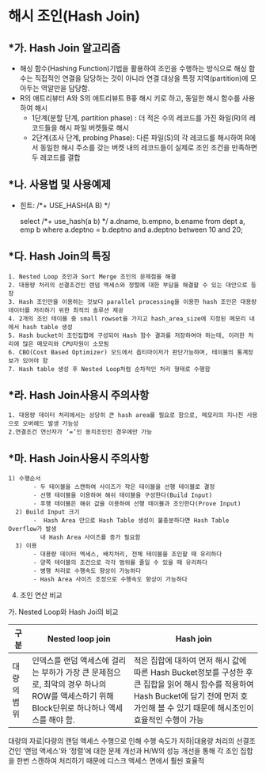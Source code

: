 # 해시 조인(Hash Join)

## *가. Hash Join 알고리즘
 - 해싱 함수(Hashing Function)기법을 활용하여 조인을 수행하는 방식으로 해싱 함수는 직접적인 연결을 담당하는 것이 아니라 연결
   대상을 특정 지역(partition)에 모아두는 역알만을 담당함.
 - R의 애트리뷰터 A와 S의 애트리뷰트 B흫 해시 키로 하고, 동일한 해시 함수를 사용하여 해시
   - 1단계(분할 단계, partition phase) : 더 적은 수의 레코드를 가진 화일(R)의 레코드들을 해시 파일 버켓들로 해시 
   - 2단계(조사 단계, probing Phase): 다른 파일(S)의 각 레코드를 해시하여 R에서 동일한 해시 주소를 갖는 버켓 내의 레코드들이 실제로 조인 조건을 
     만족하면 두 레코드를 결합
     
## *나. 사용법 및 사용예제
  - 힌트: /*+ USE_HASH(A B) */
  
     select /*+ use_hash(a b) */ a.dname, b.empno, b.ename
     from dept a, emp b
     where a.deptno = b.deptno
     and a.deptno between 10 and 20;

## *다. Hash Join의 특징
    1. Nested Loop 조인과 Sort Merge 조인의 문제점을 해결
    2. 대용량 처리의 선결조건인 랜덤 액세스와 정렬에 대한 부담을 해결할 수 있는 대안으로 등장
    3. Hash 조인만을 이용하는 것보다 parallel processing을 이용한 hash 조인은 대용량 데이터를 처리하기 위한 최적의 솔루션 제공
    4. 2개의 조인 테이블 중 small rowset을 가지고 hash_area_size에 지정된 메모리 내에서 hash table 생성
    5. Hash bucket이 조인집합에 구성되어 Hash 함수 결과를 저장하여야 하는데, 이러한 처리에 많은 메모리와 CPU자원이 소모됨
    6. CBO(Cost Based Optimizer) 모드에서 옵티마이저가 판단가능하며, 테이블의 통계정보가 있어야 함
    7. Hash table 생성 후 Nested Loop처럼 순차적인 처리 형태로 수행함

## *라. Hash Join사용시 주의사항
    1. 대용량 데이터 처리에서는 상당히 큰 hash area를 필요로 함으로, 메모리의 지나친 사용으로 오버헤드 발생 가능성
    2.연결조건 연산자가 ‘=’인 동치조인인 경우에만 가능

## *마. Hash Join사용시 주의사항
    1) 수행순서
           - 두 테이블을 스캔하여 사이즈가 작은 테이블을 선행 테이블로 결정
           - 선행 테이블을 이용하여 해쉬 테이블을 구성한다(Build Input)
           - 후행 테이블은 해쉬 값을 이용하여 선행 테이블과 조인한다(Prove Input)
      2) Build Input 크기
           -  Hash Area 만으로 Hash Table 생성이 불충분하다면 Hash Table Overflow가 발생
             내 Hash Area 사이즈를 증가 필요함
      3) 이용
           - 대용량 데이터 엑세스, 배치처리, 전체 테이블을 조인할 때 유리하다
           - 양쪽 테이블의 조건으로 각각 범위를 줄일 수 있을 때 유리하다
           - 병행 처리로 수행속도 향상이 가능하다
           - Hash Area 사이즈 조정으로 수행속도 향상이 가능하다
4. 조인 연산 비교

  가. Nested Loop와 Hash Joi의 비교
  
  구분 | Nested loop join | Hash join
  -----|-----------------|-----------
  대량의 범위|인덱스를 랜덤 액세스에 걸리는 부하가 가장 큰 문제점으로, 최악의 경우 하나의 ROW를 액세스하기 위해 Block단위로 하나하나 액세스를 해야 함.|적은 집합에 대하여 먼저 해시 값에 따른 Hash Bucket정보를 구성한 후 큰 집합을 읽어 해시 함수를 적용하여 Hash Bucket에 담기 전에 먼저 호가인해 볼 수 있기 때문에 해시조인이 효율적인 수행이 가능
  
  대량의 자료|다량의 랜덤 액세스 수행으로 인해 수행 속도가 저하|대용량 처리의 선결조건인 ‘랜덤 액세스’와 ‘정렬’에 대한 문제 개선과 H/W의 성능 개선을 통해 각 조인 집합을 한번 스캔하여 처리하기 때문에 디스크 액세스 면에서 훨씬 효율적
